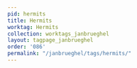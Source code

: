 ```yaml
---
pid: hermits
title: Hermits
worktag: Hermits
collection: worktags_janbrueghel
layout: tagpage_janbrueghel
order: '086'
permalink: "/janbrueghel/tags/hermits/"
---
```

